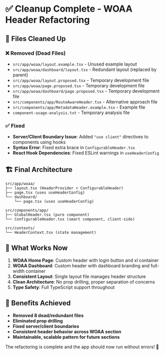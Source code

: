 # ✅ Cleanup Complete - WOAA Header Refactoring

## 🧹 Files Cleaned Up

### ❌ Removed (Dead Files)

- `src/app/woaa/layout.example.tsx` - Unused example layout
- `src/app/woaa/dashboard/layout.tsx` - Redundant layout (replaced by parent)
- `src/app/woaa/layout.proposed.tsx` - Temporary development file
- `src/app/woaa/page.proposed.tsx` - Temporary development file
- `src/app/woaa/dashboard/page.proposed.tsx` - Temporary development file
- `src/components/app/RouteAwareHeader.tsx` - Alternative approach file
- `src/components/app/MetadataHeader.example.tsx` - Example file
- `component-usage-analysis.txt` - Temporary analysis file

### ✅ Fixed

- **Server/Client Boundary Issue**: Added `"use client"` directives to components using hooks
- **Syntax Error**: Fixed extra brace in `ConfigurableHeader.tsx`
- **React Hook Dependencies**: Fixed ESLint warnings in `useHeaderConfig`

## 🏗️ Final Architecture

```
src/app/woaa/
├── layout.tsx (HeaderProvider + ConfigurableHeader)
├── page.tsx (uses useHeaderConfig)
└── dashboard/
    └── page.tsx (uses useHeaderConfig)

src/components/app/
├── GlobalHeader.tsx (pure component)
└── ConfigurableHeader.tsx (smart component, client-side)

src/contexts/
└── HeaderContext.tsx (state management)
```

## 🎯 What Works Now

1. **WOAA Home Page**: Custom header with login button and xl container
2. **WOAA Dashboard**: Custom header with dashboard branding and full-width container
3. **Consistent Layout**: Single layout file manages header structure
4. **Clean Architecture**: No prop drilling, proper separation of concerns
5. **Type Safety**: Full TypeScript support throughout

## 🚀 Benefits Achieved

- **Removed 8 dead/redundant files**
- **Eliminated prop drilling**
- **Fixed server/client boundaries**
- **Consistent header behavior across WOAA section**
- **Maintainable, scalable pattern for future sections**

The refactoring is complete and the app should now run without errors! 🎉
